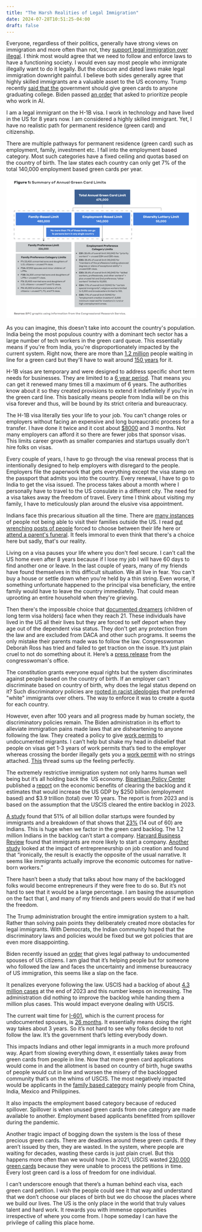 ```yaml
---
title: "The Harsh Realities of Legal Immigration"
date: 2024-07-28T10:51:25-04:00
draft: false
---
```


Everyone, regardless of their politics, generally have strong views on immigration and more often than not, they [support legal immigration over illegal](https://news.gallup.com/poll/508520/americans-value-immigration-concerns.aspx). I think most would agree that we need to follow and enforce laws to have a functioning society. I would even say most people who immigrate illegally want to do it legally. But the obscure and dated laws make legal immigration downright painful. I believe both sides generally agree that highly skilled immigrants are a valuable asset to the US economy. Trump recently [said that the](https://www.cnn.com/2024/06/20/politics/trump-green-cards-gradutate-college/index.html) government should give green cards to anyone graduating college. Biden passed [an order](https://www.whitehouse.gov/briefing-room/statements-releases/2023/10/30/fact-sheet-president-biden-issues-executive-order-on-safe-secure-and-trustworthy-artificial-intelligence/) that asked to prioritize people who work in AI. 

I am a legal immigrant on the H-1B visa. I work in technology and have lived in the US for 8 years now. I am considered a highly skilled immigrant. Yet, I have no realistic path for permanent residence (green card) and citizenship.  

There are multiple pathways for permanent residence (green card) such as employment, family, investment etc. I fall into the employment based category. Most such categories have a fixed ceiling and quotas based on the country of birth. The law states each country can only get 7% of the total 140,000 employment based green cards per year. 

![](bpc.png)

As you can imagine, this doesn't take into account the country's population. India being the most populous country with a dominant tech sector has a large number of tech workers in the green card queue. This essentially means if you're from India, you're disproportionately impacted by the current system. Right now, there are more than [1.2 million](https://www.forbes.com/sites/stuartanderson/2024/04/14/more-than-1-million-indians-waiting-for-high-skilled-immigrant-visas/) people waiting in line for a green card but they'll have to wait around [150 years](https://www.cato.org/blog/150-year-wait-indian-immigrants-advanced-degrees) for it. 
 

H-1B visas are temporary and were designed to address specific short term needs for businesses. They are limited to a [6 year period](https://www.boundless.com/blog/h-1b-visa-six-year-limit/). That means you can get it renewed many times till a maximum of 6 years. The authorities know about it so they created provisions to extend it indefinitely if you're in the green card line. This basically means people from India will be on this visa forever and thus, will be bound by its strict criteria and bureaucracy.

The H-1B visa literally ties your life to your job. You can't change roles or employers without facing an expensive and long bureaucratic process for a transfer. I have done it twice and it cost about [$8000](https://internationaloffice.berkeley.edu/ucb_departments/h-1b/fees) and 3 months. Not many employers can afford it so there are fewer jobs that sponsor visas. This limits career growth as smaller companies and startups usually don't hire folks on visas. 

Every couple of years, I have to go through the visa renewal process that is intentionally designed to help employers with disregard to the people. Employers file the paperwork that gets everything except the visa stamp on the passport that admits you into the country. Every renewal, I have to go to India to get the visa issued. The process takes about a month where I personally have to travel to the US consulate in a different city. The need for a visa takes away the freedom of travel. Every time I think about visiting my family, I have to meticulously plan around the elusive visa appointment.

Indians face this precarious situation all the time. There are [many instances](https://www.thebulwark.com/p/visiting-family-abroad-has-become-a-glitchy-government-nightmare-for-immigrants) of people not being able to visit their families outside the US. I read [gut wrenching posts of people](https://twitter.com/sumzzzie/status/1490501001001910273) forced to choose between their life here or [attend a parent's funeral](https://twitter.com/PareenMhatre/status/1489983841821507585). It feels immoral to even think that there's a choice here but sadly, that's our reality. 

Living on a visa pauses your life where you don't feel secure. I can't call the US home even after 8 years because if I lose my job I will have 60 days to find another one or leave. In the last couple of years, many of my friends have found themselves in this difficult situation. We all live in fear. You can't buy a house or settle down when you're held by a thin string. Even worse, if something unfortunate happened to the principal visa beneficiary, the entire family would have to leave the country immediately. That could mean uprooting an entire household when they're grieving.


Then there's the impossible choice that [documented dreamers](https://www.americanimmigrationcouncil.org/research/documented-dreamers-overview) (children of long term visa holders) face when they reach 21. These individuals have lived in the US all their lives but they are forced to self deport when they age out of the dependent visa status. They don't get any protection from the law and are excluded from DACA and other such programs. It seems the only mistake their parents made was to follow the law. Congresswoman Deborah Ross has tried and failed to get traction on the issue. It’s just plain cruel to not do something about it. Here’s a [press release](https://ross.house.gov/2023/12/the-growing-backlog-of-green-card-applications-is-disrupting-the-lives-of-indian-nationals-in-nc) from the congresswoman's office.

The constitution grants everyone equal rights but the system discriminates against people based on the country of birth. If an employer can't discriminate based on country of birth, why does the legal status depend on it? Such discriminatory policies are [rooted in racist ideologies](https://www.cato.org/blog/lets-stop-discriminating-against-immigrants-populous-nations) that preferred "white" immigrants over others. The way to enforce it was to create a quota for each country.

However, even after 100 years and all progress made by human society, the discriminatory policies remain. The Biden administration in its effort to alleviate immigration pains made laws that are disheartening to anyone following the law. They created a policy to give [work permits](https://www.nytimes.com/2024/04/15/us/migrants-work-permits-undocumented.html) to undocumented migrants. I can’t help but shake my head in disbelief that people on visas get 1-3 years of work permits that’s tied to the employer whereas crossing the border illegally gets you a [work permit](https://www.nytimes.com/2024/04/15/us/migrants-work-permits-undocumented.html) with no strings attached. [This](https://x.com/FrescoLeon/status/1802518063163527488) thread sums up the feeling perfectly.

The extremely restrictive immigration system not only harms human well being but it’s all holding back the 
US economy. [Bipartisan Policy Center](https://bipartisanpolicy.org/) published a [report](https://bipartisanpolicy.org/download/?file=/wp-content/uploads/2023/11/WEB_BPC_Immigration-Green-Light-to-Growth_R01.pdf) on the economic benefits of clearing the backlog and it estimates that would increase the US GDP by $250 billion (employment based) and $3.9 trillion (total) over 10 years. The report is from 2023 and is based on the assumption that the USCIS cleared the entire backlog in 2023.


[A study](https://nfap.com/wp-content/uploads/2016/03/Immigrants-and-Billion-Dollar-Startups.NFAP-Policy-Brief.March-2016.pdf) found that 51% of all billion dollar startups were founded by immigrants and a breakdown of that shows that [23%](https://nfap.com/wp-content/uploads/2016/03/Immigrants-and-Billion-Dollar-Startups.NFAP-Policy-Brief.March-2016.pdf) (14 out of 60) are Indians. This is huge when we factor in the green card backlog. The 1.2 million Indians in the backlog can’t start a company. [Harvard Business Review](https://hbr.org/2021/08/research-why-immigrants-are-more-likely-to-become-entrepreneurs?trk=article-ssr-frontend-pulse_little-text-block) found that immigrants are more likely to start a company. [Another study](https://insight.kellogg.northwestern.edu/article/immigrants-to-the-u-s-create-more-jobs-than-they-take) looked at the impact of entrepreneurship on job creation and found that “ironically, the result is exactly the opposite of the usual narrative. It seems like immigrants actually improve the economic outcomes for native-born workers.”

There hasn’t been a study that talks about how many of the backlogged folks would become entrepreneurs if they were free to do so. But it’s not hard to see that it would be a large percentage. I am basing the assumption on the fact that I, and many of my friends and peers would do that if we had the freedom.

The Trump administration brought the entire immigration system to a halt. Rather than solving pain points they deliberately created more obstacles for legal immigrants. With Democrats, the Indian community hoped that the discriminatory laws and policies would be fixed but we got policies that are even more disappointing. 


Biden recently issued an [order](https://www.bbc.com/news/articles/c4nnyr4j9w5o) that gives legal pathway to undocumented spouses of US citizens. I am glad that it’s helping people but for someone who followed the law and faces the uncertainty and immense bureaucracy of US immigration, this seems like a slap on the face.

It penalizes everyone following the law. USCIS had a backlog of about [4.3 million cases](https://www.uscis.gov/EOY2023) at the end of 2023 and this number keeps on increasing. The administration did nothing to improve the backlog while handing them a million plus cases. This would impact everyone dealing with USCIS. 

The current wait time for [I-601](https://www.uscis.gov/i-601), which is the current process for undocumented spouses, is [26 months](https://x.com/FrescoLeon/status/1803034709720535152). It essentially means doing the right way takes about 3 years. So it’s not hard to see why folks decide to not follow the law. It’s the government that’s letting everybody down.

This impacts Indians and other legal immigrants in a much more profound way. Apart from slowing everything down, it essentially takes away from green cards from people in line. Now that more green card applications would come in and the allotment is based on country of birth, huge swaths of people would cut in line and worsen the misery of the backlogged community that’s on the whims of USCIS. The most negatively impacted would be applicants in the [family based category](https://www.uscis.gov/green-card/green-card-processes-and-procedures/visa-availability-priority-dates/when-to-file-your-adjustment-of-status-application-for-family-sponsored-or-employment-based-103) mainly people from China, India, Mexico and Philippines.

It also impacts the employment based category because of reduced spillover. Spillover is when unused green cards from one category are made available to another. Employment based applicants benefitted from spillover during the pandemic.

Another tragic impact of bogging down the system is the loss of these precious green cards. There are deadlines around these green cards. If they aren’t issued by then, they are wasted. In the system, where people are waiting for decades, wasting these cards is just plain cruel. But this happens more often than we would hope. In 2021, USCIS wasted [230,000 green cards](https://www.boundless.com/blog/uscis-wastes-200k-green-cards-backlog-triples/) because they were unable to process the petitions in time. Every lost green card is a loss of freedom for one individual. 

I can’t underscore enough that there’s a human behind each visa, each green card petition. I wish the people could see it that way and understand that we don’t choose our places of birth but we do choose the places where we build our lives. The US is the only place in the world that truly values talent and hard work. It rewards you with immense opportunities irrespective of where you come from. I hope someday I can have the privilege of calling this place home.

